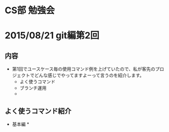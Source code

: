 CS部 勉強会
===

# 2015/08/21 git編第2回

## 内容

* 第1回でユースケース毎の使用コマンド例を上げていたので、私が客先のプロジェクトでどんな感じでやってますよーって言うのを紹介します。
    * よく使うコマンド
    * ブランチ運用
    * 

## よく使うコマンド紹介

* 基本編
    * 
